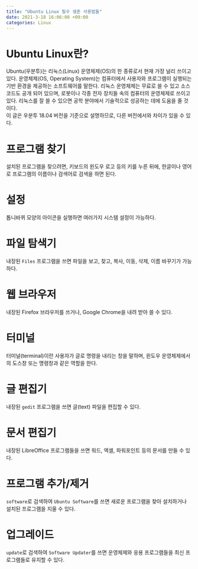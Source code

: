 ```yaml
---
title: "Ubuntu Linux 필수 생존 사용법들"
date: 2021-3-18 16:06:00 +09:00
categories: Linux
---
```


# Ubuntu Linux란?
Ubuntu(우분투)는 리눅스(Linux) 운영체제(OS)의 한 종류로서 현재 가장 널리 쓰이고 있다.
운영체제(OS, Operating System)는 컴퓨터에서 사용자와 프로그램이 실행되는 기반 환경을 제공하는 소프트웨어를 말한다.
리눅스 운영체제는 무료로 쓸 수 있고 소스 코드도 공개 되어 있으며, 로봇이나 각종 전자 장치들 속의 컴퓨터의 운영체제로 쓰이고 있다.
리눅스를 잘 쓸 수 있으면 공학 분야에서 기술적으로 성공하는 데에 도움을 줄 것이다.   
이 글은 우분투 18.04 버전을 기준으로 설명하므로, 다른 버전에서와 차이가 있을 수 있다.

# 프로그램 찾기
설치된 프로그램을 찾으려면, 키보드의 윈도우 로고 등의 키를 누른 뒤에, 한글이나 영어로 프로그램의 이름이나 검색어로 검색을 하면 된다.

# 설정
톱니바퀴 모양의 아이콘을 실행하면 여러가지 시스템 설정이 가능하다.

# 파일 탐색기
내장된 `Files` 프로그램을 쓰면 파일을 보고, 찾고, 복사, 이동, 삭제, 이름 바꾸기가 가능하다.

# 웹 브라우저
내장된 Firefox 브라우저를 쓰거나, Google Chrome을 내려 받아 쓸 수 있다.

# 터미널
터미널(terminal)이란 사용자가 글로 명령을 내리는 창을 말하며, 윈도우 운영체제에서의 도스창 또는 명령창과 같은 역할을 한다.

# 글 편집기
내장된 `gedit` 프로그램을 쓰면 글(text) 파일을 편집할 수 있다. 

# 문서 편집기
내장된 LibreOffice 프로그램들을 쓰면 워드, 엑셀, 파워포인트 등의 문서를 만들 수 있다.

# 프로그램 추가/제거
`software`로 검색하여 `Ubuntu Software`를 쓰면 새로운 프로그램을 찾아 설치하거나 설치된 프로그램을 지울 수 있다.

# 업그레이드
`update`로 검색하여 `Software Updater`를 쓰면 운영체제와 응용 프로그램들을 최신 프로그램들로 유지할 수 있다.

